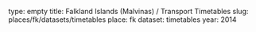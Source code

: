 type: empty
title: Falkland Islands (Malvinas) / Transport Timetables
slug: places/fk/datasets/timetables
place: fk
dataset: timetables
year: 2014
